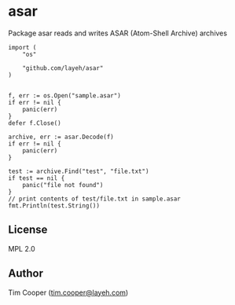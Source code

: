# asar

Package asar reads and writes ASAR (Atom-Shell Archive) archives

    import (
        "os"

        "github.com/layeh/asar"
    )


    f, err := os.Open("sample.asar")
    if err != nil {
        panic(err)
    }
    defer f.Close()

    archive, err := asar.Decode(f)
    if err != nil {
        panic(err)
    }

    test := archive.Find("test", "file.txt")
    if test == nil {
        panic("file not found")
    }
    // print contents of test/file.txt in sample.asar
    fmt.Println(test.String())

## License

MPL 2.0

## Author

Tim Cooper (tim.cooper@layeh.com)
